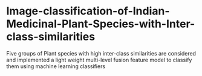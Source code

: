 # Image-classification-of-Indian-Medicinal-Plant-Species-with-Inter-class-similarities
Five groups of Plant species with high inter-class similarities are considered and implemented a light weight multi-level fusion feature model to classify them using machine learning classifiers
